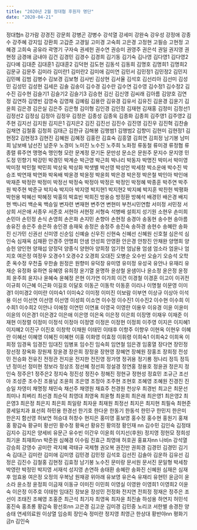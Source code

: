 ```yaml
---
title: "2020년 2월 정대협 후원자 명단"
date: "2020-04-21"
---
```


정대협n 강가람 강경진 강문희 강병곤 강병수 강석열 강세미 강완숙 강우성 강정애 강종수 강주혜 강지임 강환희 고갑준 고경일 고미경 고숙희 고은경 고정현 고필승 고현정 고혜경 고희숙 공유라 곽명기 구자숙 권세헌 권수연 권승미 권영주 권은석 권일 권지영 권현정 금경애 금내야 김건 김경민 김경수 김경희 김기동 김기숙 김나영 김다영1 김다영2 김다예 김대준 김대훈1 김대훈2 김덕현 김도현 김동석 김동희 김명호 김명희1 김명희2 김문규 김문주 김미라 김미란1 김미란2 김미애 김미연 김민서 김민정1 김민정2 김민지 김민혜 김범 김병수 김보경 김보형 김사빈 김상현 김서율 김석호 김선리아 김선미 김성민 김성민 김성현 김세은 김솔 김송이 김수경 김수란 김수연 김수영 김수정1 김수정2 김수진 김수현 김슬기1 김슬기2 김슬기3 김승현 김신 김신영 김씨래 김아름 김양호 김연정 김연하 김영빈 김영숙 김영채 김예림 김용란 김유경 김유서 김유진 김윤경 김윤기 김윤희 김은경 김은실 김은주 김은형 김이형 김인경 김인정 김재현 김재홍 김정미 김정선1 김정선2 김정심 김정아 김정우 김정은 김종성 김종욱 김종화 김종희 김주영1 김주영2 김주현 김지선 김지원 김지은1 김지은2 김진 김진선 김진수 김진영 김진우 김진혁 김찬솔 김채연 김철홍 김청희 김태근 김한규 김해봉 김행범1 김행범2 김향미 김현미 김현정1 김현정2 김현정3 김현진 김혜원 김혜정 김홍란 김효숙 김흥열 김희연 김희정 남기봉 남미희 남보배 남선진 남준우 노경미 노미진 노수진 노주희 노화정 류동철 류미경 류정협 류종렬 류주연 맹명숙 맹인형 모란 문계정 문기돈 문만성 문소은 문원주 문지수 문지영 민도정 민향기 박강민 박경민 박계순 박근영 박근희 박나리 박동자 박명진 박미서 박미영 박미정 박민철 박민희 박상욱 박상화 박샛별 박선영 박성언 박세창 박소운애 박수진 박승조 박연재 박연화 박옥배 박윤경 박윤정 박윤희 박은경 박은정 박은철 박인아 박인애 박재준 박정란 박정미 박정선 박정숙 박정아 박정은 박정인 박정혜 박종훈 박주연 박주원 박주현 박준규 박지숙 박지아 박지영 박지현1 박지현2 박지혜 박지훈 박찬헌 박평화 박헌용 박혜선 박혜정 박홍의 박효빈 박희진 방용승 방정환 방혜석 배경민 배은경 배지현 백나리 백순옥 백승일 변자련 변재현 변주연 변현미 부천시민연합 서미정 서민정 서상희 서은애 서종우 서준호 서현아 서현정 서형숙 석병배 설희지 성기원 소현우 손미희 손민아 손민정 손식 손영희 손은화 손지민 손향아 손현정 송경아 송동현 송수현 송아름 송유진 송은주 송은하 송인경 송재욱 송정은 송정주 송진숙 송하경 송현수 송혜란 송화진 신가민 신권선 신미영 신순임 신예슬 신우진 신현숙 신혜선 신혜원 신호철 심은석 심인숙 심재옥 심재환 안경주 안명희 안샘 안성희 안영환 안은경 안창진 안채완 양명희 양승헌 양인현 양재섭 양정덕 양종식 양현아 양희정 엄기현 엄남용 엄샘 엄소라 엄윤나 엄지호 여은정 여정우 오경수1 오경수2 오경희 오대진 오병순 오수빈 오슬기 오승석 오학준 옥수정 우천출 우한솔 원정은 원향미 유덕창 유미영 유미정 유성국 유안나 유재리 유재순 유정화 유하연 유혜영 유희정 윤기열 윤명하 윤상철 윤샘이나 윤소정 윤은정 윤정희 윤주희 윤지나 윤혜숙 윤혜정 은현 이가연 이가희 이건 이경철 이경훈 이고이 이귀전 이규희 이근혜 이근화 이길호 이달호 이동곤 이동학 이동훈 이리나 이명철 이문영 이미경1 이미경2 이미란 이미숙1 이미숙2 이미정 이미진 이보람 이부연 이상규 이상아 이석용 이선 이선연 이선영 이선영 이성희 이소연 이수정 이수진1 이수진2 이수현 이수희 이수희1 이수희2 이안나 이애정 이연민 이연표 이영국 이영란 이용우 이유경 이윤 이윤미 이윤의 이은경1 이은경2 이은애 이은영 이은옥 이은정 이은희 이장명 이재우 이재준 이재현 이정렬 이정미 이정석 이정아 이정영 이정은 이정현 이정희 이주영 이지은 이지혜1 이지혜2 이진구 이진호 이창학 이채원 이태민 이태후 이항주 이향우 이현옥 이현우 이혜란 이혜선 이혜영 이혜진 이혜현 이홍 이화영 이효정 이휘령 이희숙1 이희숙2 이희옥 이희정 임경옥 임경진 임대진 임병포 임수진 임숙희 임연철 임은경 임홍열 장다연 장민정 장선정 장옥화 장원제 장윤경 장은희 장정윤 장현영 장혜연 장혜원 장홍조 장희정 전성민 전승화 전유진 전정관 전지윤 전지한 전진영 정가영 정귀용 정기룡 정나리 정득 정득년 정미선 정미현 정보라 정상조 정선혜 정선희 정설경 정연홍 정용호 정윤권 정은지 정인숙 정주은1 정주은2 정지숙 정진성 정진수 정해진 정현규 정현성 정효민 조규근 조선아 조성준 조수진 조용남 조윤희 조은영 조정아 조주현 조현호 조혜영 조혜원 진경진 진승일 차영미 채명정 채민숙 채선주 채영원 채효주 천경원 천상우 최경빈 최고은 최문선 최미나 최벼리 최선경 최순덕 최영대 최영옥 최윤형 최윤희 최은래 최은영1 최은영2 최은영3 최은정 최은지 최은희 최일랑 최자윤 최재원 최정선 최지은 최지현 최필숙 최현준 콩세일치과 표선희 하민용 한경선 한기호 한다운 한동기 한동석 한민구 한민지 한은미 한은지 함선영 허보연 허승대 허창수 현지은 홍미영 홍보영 홍수정 홍수현 홍원기 홍채홍 황갑숙 황규미 황선민 황수정 황옥선 황유진 황의정 황인재 nn 김수민 김인숙 김정태 김지수 김지은 양세비 유문근 유수빈 이간우 이윤희 이지선(후원) 정지영 정헌모 정희성 최기윤 최재희nn 박준원 심혜경 이수림 진효근 최영애 허호권 홍표자nn 나비n 강석열 강승희 강영수 공미란 곽지혜 곽태규 국제형 권오복 권진만 권희경 김경민 김경민 김기숙 김대근 김미란 김미애 김미영 김민경 김민정 김석호 김선진 김솔아 김운하 김유선 김정은 김진수 김철홍 김현정 김효정 남기봉 노수진 문미랑 문서원 문서진 문일형 박세창 박영란 박정민 박지영 서재석 성지영 손연하 송태환 송혜란 송화진 신혜원 심재은 심재후 엄효용 여은정 오정의 우복남 원재광 위아래 유보영 유은숙 유재리 유현민 윤금이 윤소라 윤소정 윤정희 이금재 이동규 이미진 이민희 이영실 이영완 이영희1 이영희2 이윤숙 이은정 이주호 이태헌 임대진 장보윤 장성민 전정화 전지연 전희정 정재은 정주은 조선이 조태진 조혜영 조홍준 최근석 최기자 최영옥 최자윤 최진솔 하성용 하연지 허민석 홍진숙 홍초롱 황갑숙 황선호nn 고은경 김고운 김미경 김민중 노리코 서한별 송경찬 양승태 연세의료원 이상열 임승희 장인숙 정미란 정지영 최영근 한상대 황반야nn 평화기금n 김인숙
